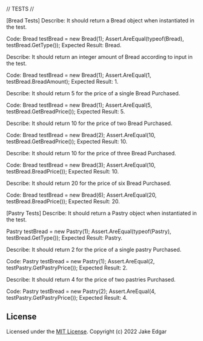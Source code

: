 // TESTS //

[Bread Tests]
Describe: It should return a Bread object when instantiated in the test.

Code: 
Bread testBread = new Bread(1);
Assert.AreEqual(typeof(Bread), testBread.GetType());
Expected Result: Bread.

Describe: It should return an integer amount of Bread according to input in the test.

Code:
Bread testBread = new Bread(1);
Assert.AreEqual(1, testBread.BreadAmount);
Expected Result: 1.

Describe: It should return 5 for the price of a single Bread Purchased.

Code:
Bread testBread = new Bread(1);
Assert.AreEqual(5, testBread.GetBreadPrice());
Expected Result: 5.

Describe: It should return 10 for the price of two Bread Purchased.

Code: 
Bread testBread = new Bread(2);
Assert.AreEqual(10, testBread.GetBreadPrice());
Expected Result: 10.

Describe: It should return 10 for the price of three Bread Purchased.

Code: 
Bread testBread = new Bread(3);
Assert.AreEqual(10, testBread.BreadPrice());
Expected Result: 10.

Describe: It should return 20 for the price of six Bread Purchased.

Code:
Bread testBread = new Bread(6);
Assert.AreEqual(20, testBread.BreadPrice());
Expected Result: 20.



[Pastry Tests]
Describe: It should return a Pastry object when instantiated in the test.

Pastry testBread = new Pastry(1);
Assert.AreEqual(typeof(Pastry), testBread.GetType());
Expected Result: Pastry.

Describe: It should return 2 for the price of a single pastry Purchased.

Code:
Pastry testBread = new Pastry(1);
Assert.AreEqual(2, testPastry.GetPastryPrice());
Expected Result: 2.

Describe: It should return 4 for the price of two pastries Purchased.

Code:
Pastry testBread = new Pastry(2);
Assert.AreEqual(4, testPastry.GetPastryPrice());
Expected Result: 4.


## License

Licensed under the [MIT License](LICENSE).
Copyright (c) 2022 Jake Edgar
